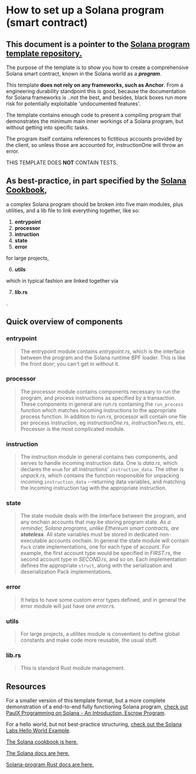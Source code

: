 # How to set up a Solana program (smart contract)

## This document is a pointer to the [Solana program template repository.](https://github.com/interlock-network/solana-program-template)

The purpose of the template is to show you how to create a comprehensive Solana smart contract, known in the Solana world as a **_program_**.

This template **does not rely on any frameworks, such as Anchor**. From a engineering durability standpoint this is good, because the documentation for Solana frameworks is ..not the best, and besides, black boxes run more risk for potentially exploitable 'undocumented features'.

The template contains enough code to present a compiling program that demonstrates the minimum main inner workings of a Solana program, but without getting into specific tasks.

The program itself contains references to fictitious accounts provided by the client, so unless those are accounted for, instructionOne will throw an error.

THIS TEMPLATE DOES **NOT** CONTAIN TESTS.

## As best-practice, in part specified by the [**Solana Cookbook**](https://solanacookbook.com/core-concepts/programs.html#writing-programs),

a complex Solana program should be broken into five main modules, plus utilities, and a lib file to link everything together, like so:

1. **entrypoint**
2. **processor**
3. **intruction**
4. **state**
5. **error**

for large projects,

6. **utils**

which in typical fashion are linked together via

7. **lib.rs**

.

## Quick overview of components

### **entrypoint**
> The entrypoint module contains _entrypoint.rs_, which is the interface between the program and the Solana runtime BPF loader. This is like the front door; you can't get in without it.

### **processor**
> The processor module contains components necessary to run the program, and process instructions as specified by a transaction. These components in general are _run.rs_ containing the ```run_process``` function which matches incoming instructions to the appropriate process function. In addition to _run.rs_, processor will contain one file per process instruction, eg _instructionOne.rs_, _instructionTwo.rs_, etc. Processor is the most complicated module.

### **instruction**
> The instruction module in general contains two components, and serves to handle incoming instruction data. One is _data.rs_, which declares the ```enum``` for all instructions' ```instruction_data```. The other is _unpack.rs_, which contains the function responsible for unpacking incoming ```instruction_data``` --returning data variables, and matching the incoming instruction tag with the appropriate instruction.

### **state**
> The state module deals with the interface between the program, and any onchain accounts that may be storing program state. _As a reminder, Solana programs, unlike Ethereum smart contracts, are **stateless**_. All state variables must be stored in dedicated non-executable accounts onchain. In general the state module will contain ```Pack``` crate implementations, one for each type of account. For example, the first account type would be specified in _FIRST.rs_, the second account type in _SECOND.rs_, and so on. Each implementation defines the appropriate ```struct```, along with the serialization and deserialization Pack implementations.

### **error**
> It helps to have some custom error types defined, and in general the error module will just have one _error.rs_.

### **utils**
> For large projects, a utilites module is conventient to define global constants and make code more reusable, the usual stuff.

### **lib.rs**
> This is standard Rust module management.

## Resources

For a smaller version of this template format, but a more complete demonstration of a end-to-end fully functioning Solana program, [check out PaulX Programming on Solana - An Introduction, Escrow Program](https://paulx.dev/blog/2021/01/14/programming-on-solana-an-introduction/).

For a hello world, but not best-practice structuring, [check out the Solana Labs Hello World Example](https://github.com/solana-labs/example-helloworld).

[The Solana cookbook is here.](https://solanacookbook.com)

[The Solana docs are here.](https://solanacookbook.com)

[Solana-program Rust docs are here.](https://docs.rs/solana-program/latest/solana_program/)

